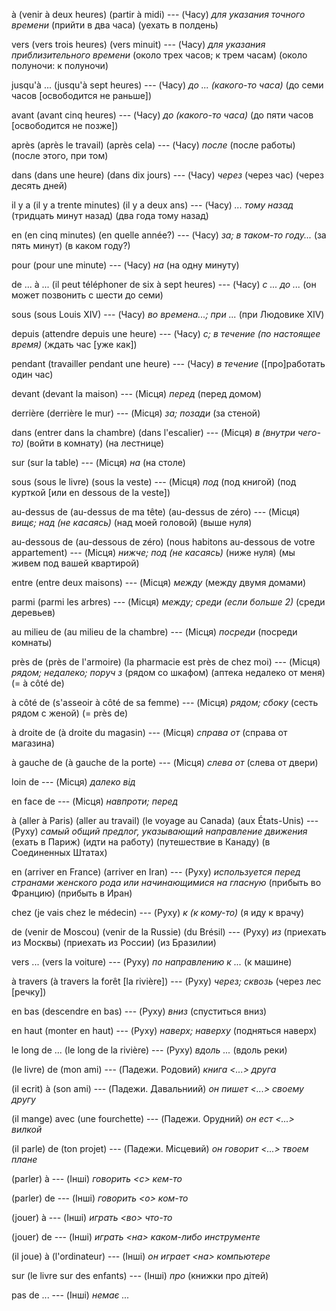 à
(venir à deux heures)
(partir à midi) --- (Часу)
*для указания точного времени*
(прийти в два часа)
(уехать в полдень)



vers
(vers trois heures)
(vers minuit) --- (Часу)
*для указания приблизительного времени*
(около трех часов; к трем часам)
(около полуночи: к полуночи)



jusqu'à ...
(jusqu'à sept heures) --- (Часу)
*до ... (какого-то часа)*
(до семи часов [освободится не раньше])



avant
(avant cinq heures) --- (Часу)
*до (какого-то часа)*
(до пяти часов [освободится не позже])



après
(après le travail)
(après cela) --- (Часу)
*после*
(после работы)
(после этого, при том)



dans
(dans une heure)
(dans dix jours) --- (Часу)
*через*
(через час)
(через десять дней)



il y a
(il y a trente minutes)
(il y a deux ans) --- (Часу)
*... тому назад*
(тридцать минут назад)
(два года тому назад)



en
(en cinq minutes)
(en quelle année?) --- (Часу)
*за; в таком-то году...*
(за пять минут)
(в каком году?)



pour
(pour une minute) --- (Часу)
*на*
(на одну минуту)



de ... à ...
(il peut téléphoner de six à sept heures) --- (Часу)
*с ... до ...*
(он может позвонить с шести до семи)



sous
(sous Louis XIV) --- (Часу)
*во времена...; при ...*
(при Людовике XIV)



depuis
(attendre depuis une heure) --- (Часу)
*с; в течение (по настоящее время)*
(ждать час [уже как])



pendant
(travailler pendant une heure) --- (Часу)
*в течение*
([про]работать один час)



devant
(devant la maison) --- (Місця)
*перед*
(перед домом)



derrière
(derrière le mur) --- (Місця)
*за; позади*
(за стеной)



dans
(entrer dans la chambre)
(dans l'escalier) --- (Місця)
*в (внутри чего-то)*
(войти в комнату)
(на лестнице)



sur
(sur la table) --- (Місця)
*на*
(на столе)



sous
(sous le livre)
(sous la veste) --- (Місця)
*под*
(под книгой)
(под курткой [или en dessous de la veste])



au-dessus de
(au-dessus de ma tête)
(au-dessus de zéro) --- (Місця)
*вищє; над (не касаясь)*
(над моей головой)
(выше нуля)



au-dessous de
(au-dessous de zéro)
(nous habitons au-dessous de votre appartement) --- (Місця)
*нижче; под (не касаясь)*
(ниже нуля)
(мы живем под вашей квартирой)



entre
(entre deux maisons) --- (Місця)
*между*
(между двумя домами)



parmi
(parmi les arbres) --- (Місця)
*между; среди (если больше 2)*
(среди деревьев)



au milieu de
(au milieu de la chambre) --- (Місця)
*посреди*
(посреди комнаты)



près de
(près de l'armoire)
(la pharmacie est près de chez moi) --- (Місця)
*рядом; недалеко; поруч з*
(рядом со шкафом)
(аптека недалеко от меня)
(= à côté de)



à côté de
(s'asseoir à côté de sa femme) --- (Місця)
*рядом; сбоку*
(сесть рядом с женой)
(= près de)



à droite de
(à droite du magasin) --- (Місця)
*справа от*
(справа от магазина)



à gauche de
(à gauche de la porte) --- (Місця)
*слева от*
(слева от двери)



loin de --- (Місця)
*далеко від*



en face de --- (Місця)
*навпроти; перед*



à
(aller à Paris)
(aller au travail)
(le voyage au Canada)
(aux États-Unis) --- (Руху)
*самый общий предлог, указывающий направление движения*
(ехать в Париж)
(идти на работу)
(путешествие в Канаду)
(в Соединенных Штатах)



en
(arriver en France)
(arriver en Iran) --- (Руху)
*используется перед странами женского рода или начинающимися на гласную*
(прибыть во Францию)
(прибыть в Иран)



chez
(je vais chez le médecin) --- (Руху)
*к (к кому-то)*
(я иду к врачу)



de
(venir de Moscou)
(venir de la Russie)
(du Brésil) --- (Руху)
*из*
(приехать из Москвы)
(приехать из России)
(из Бразилии)



vers ...
(vers la voiture) --- (Руху)
*по направлению к ...*
(к машине)



à travers
(à travers la forêt [la rivière]) --- (Руху)
*через; сквозь*
(через лес [речку])



en bas
(descendre en bas) --- (Руху)
*вниз*
(спуститься вниз)



en haut
(monter en haut) --- (Руху)
*наверх; наверху*
(подняться наверх)



le long de ...
(le long de la rivière) --- (Руху)
*вдоль ...*
(вдоль реки)



(le livre) de (mon ami) --- (Падежи. Родовий)
*книга <...> друга*



(il ecrit) à (son ami) --- (Падежи. Давальниий)
*он пишет <...> своему другу*



(il mange) avec (une fourchette) --- (Падежи. Орудний)
*он ест <...> вилкой*



(il parle) de (ton projet) --- (Падежи. Місцевий)
*он говорит <...> твоем плане*



(parler) à --- (Інші)
*говорить <с> кем-то*



(parler) de --- (Інші)
*говорить <о> ком-то*



(jouer) à --- (Інші)
*играть <во> что-то*



(jouer) de --- (Інші)
*играть <на> каком-либо инструменте*



(il joue) à (l'ordinateur) --- (Інші)
*он играет <на> компьютере*



sur
(le livre sur des enfants) --- (Інші)
*про*
(книжки про дітей)



pas de ... --- (Інші)
*немає ...*
